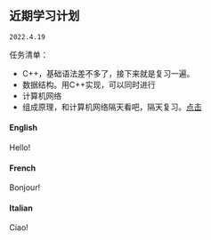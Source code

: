 ## 近期学习计划
`2022.4.19`

任务清单：
- C++，基础语法差不多了，接下来就是复习一遍。
- 数据结构。用C++实现，可以同时进行
- 计算机网络
- 组成原理，和计算机网络隔天看吧，隔天复习。[点击](https://www.bilibili.com/video/BV1tp4y197Av)

<!-- tabs:start -->

#### **English**

Hello!

#### **French**

Bonjour!

#### **Italian**

Ciao!

<!-- tabs:end -->
